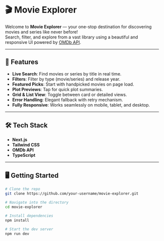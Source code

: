 # 🎬 Movie Explorer

Welcome to **Movie Explorer** — your one-stop destination for discovering movies and series like never before!  
Search, filter, and explore from a vast library using a beautiful and responsive UI powered by [OMDb API](https://www.omdbapi.com/).

---

## 🚀 Features

- **Live Search**: Find movies or series by title in real time.
- **Filters**: Filter by type (movie/series) and release year.
- **Featured Picks**: Start with handpicked movies on page load.
- **Plot Previews**: Tap for quick plot summaries.
- **Grid & List View**: Toggle between card or detailed views.
- **Error Handling**: Elegant fallback with retry mechanism.
- **Fully Responsive**: Works seamlessly on mobile, tablet, and desktop.

---

## 🛠 Tech Stack

-  **Next.js**
-  **Tailwind CSS**
-  **OMDb API**
-  **TypeScript**

---

## 🖥️ Getting Started

```bash
# Clone the repo
git clone https://github.com/your-username/movie-explorer.git

# Navigate into the directory
cd movie-explorer

# Install dependencies
npm install

# Start the dev server
npm run dev
